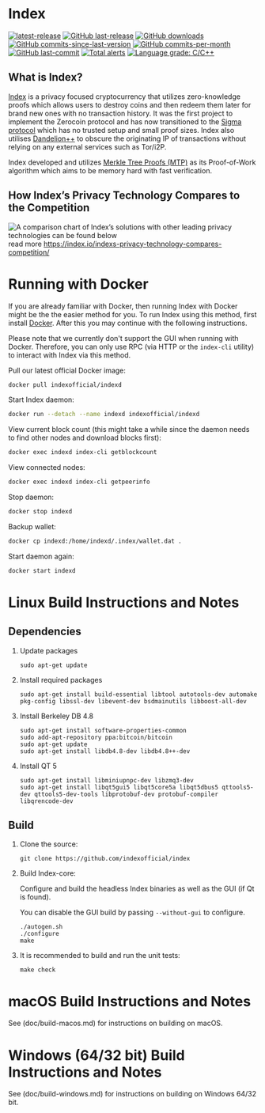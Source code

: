 Index
===============

[![latest-release](https://img.shields.io/github/release/indexofficial/index)](https://github.com/indexofficial/index/releases)
[![GitHub last-release](https://img.shields.io/github/release-date/indexofficial/index)](https://github.com/indexofficial/index/releases)
[![GitHub downloads](https://img.shields.io/github/downloads/indexofficial/index/total)](https://github.com/indexofficial/index/releases)
[![GitHub commits-since-last-version](https://img.shields.io/github/commits-since/indexofficial/index/latest/master)](https://github.com/indexofficial/index/graphs/commit-activity)
[![GitHub commits-per-month](https://img.shields.io/github/commit-activity/m/indexofficial/index)](https://github.com/indexofficial/index/graphs/code-frequency)
[![GitHub last-commit](https://img.shields.io/github/last-commit/indexofficial/index)](https://github.com/indexofficial/index/commits/master)
[![Total alerts](https://img.shields.io/lgtm/alerts/g/indexofficial/index.svg?logo=lgtm&logoWidth=18)](https://lgtm.com/projects/g/indexofficial/index/alerts/)
[![Language grade: C/C++](https://img.shields.io/lgtm/grade/cpp/g/indexofficial/index.svg?logo=lgtm&logoWidth=18)](https://lgtm.com/projects/g/indexofficial/index/context:cpp)

What is Index?
--------------

[Index](https://index.io) is a privacy focused cryptocurrency that utilizes zero-knowledge proofs which allows users to destroy coins and then redeem them later for brand new ones with no transaction history. It was the first project to implement the Zerocoin protocol and has now transitioned to the [Sigma protocol](https://index.io/what-is-sigma-and-why-is-it-replacing-zerocoin-in-index/) which has no trusted setup and small proof sizes. Index also utilises [Dandelion++](https://arxiv.org/abs/1805.11060) to obscure the originating IP of transactions without relying on any external services such as Tor/i2P.

Index developed and utilizes [Merkle Tree Proofs (MTP)](https://arxiv.org/pdf/1606.03588.pdf) as its Proof-of-Work algorithm which aims to be memory hard with fast verification.

How Index’s Privacy Technology Compares to the Competition
--------------
![A comparison chart of Index’s solutions with other leading privacy technologies can be found below](https://index.io/wp-content/uploads/2019/04/index_table_coloured5-01.png) 
read more https://index.io/indexs-privacy-technology-compares-competition/

Running with Docker
===================

If you are already familiar with Docker, then running Index with Docker might be the the easier method for you. To run Index using this method, first install [Docker](https://store.docker.com/search?type=edition&offering=community). After this you may
continue with the following instructions.

Please note that we currently don't support the GUI when running with Docker. Therefore, you can only use RPC (via HTTP or the `index-cli` utility) to interact with Index via this method.

Pull our latest official Docker image:

```sh
docker pull indexofficial/indexd
```

Start Index daemon:

```sh
docker run --detach --name indexd indexofficial/indexd
```

View current block count (this might take a while since the daemon needs to find other nodes and download blocks first):

```sh
docker exec indexd index-cli getblockcount
```

View connected nodes:

```sh
docker exec indexd index-cli getpeerinfo
```

Stop daemon:

```sh
docker stop indexd
```

Backup wallet:

```sh
docker cp indexd:/home/indexd/.index/wallet.dat .
```

Start daemon again:

```sh
docker start indexd
```

Linux Build Instructions and Notes
==================================

Dependencies
----------------------
1.  Update packages

        sudo apt-get update

2.  Install required packages

        sudo apt-get install build-essential libtool autotools-dev automake pkg-config libssl-dev libevent-dev bsdmainutils libboost-all-dev

3.  Install Berkeley DB 4.8

        sudo apt-get install software-properties-common
        sudo add-apt-repository ppa:bitcoin/bitcoin
        sudo apt-get update
        sudo apt-get install libdb4.8-dev libdb4.8++-dev

4.  Install QT 5

        sudo apt-get install libminiupnpc-dev libzmq3-dev
        sudo apt-get install libqt5gui5 libqt5core5a libqt5dbus5 qttools5-dev qttools5-dev-tools libprotobuf-dev protobuf-compiler libqrencode-dev

Build
----------------------
1.  Clone the source:

        git clone https://github.com/indexofficial/index

2.  Build Index-core:

    Configure and build the headless Index binaries as well as the GUI (if Qt is found).

    You can disable the GUI build by passing `--without-gui` to configure.
        
        ./autogen.sh
        ./configure
        make

3.  It is recommended to build and run the unit tests:

        make check


macOS Build Instructions and Notes
=====================================
See (doc/build-macos.md) for instructions on building on macOS.



Windows (64/32 bit) Build Instructions and Notes
=====================================
See (doc/build-windows.md) for instructions on building on Windows 64/32 bit.
